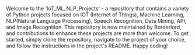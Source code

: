 Welcome to the 'IoT_ML_NLP_Projects' - a repository that contains a variety of Python projects focused on IOT (Internet of Things), Machine Learning, NLP(Natural Language Processing), Speech Recognition, Data Mining, API, and Image Recognition. This repository is now maintained by Borderlord, and contributions to enhance these projects are more than welcome. To get started, simply clone the repository, navigate to the project of your choice, and follow the instructions in the project's README. Happy coding!